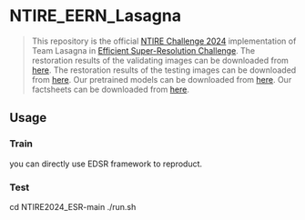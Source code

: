 # NTIRE_EERN_Lasagna
> This repository is the official [NTIRE Challenge 2024](https://cvlai.net/ntire/2024/) implementation of Team Lasagna in [Efficient Super-Resolution Challenge](https://codalab.lisn.upsaclay.fr/competitions/17547).
> The restoration results of the validating images can be downloaded from [here](https://pan.baidu.com/s/1jGoyVloxifsYk6hrJ3Gpbw?pwd=e549).
> The restoration results of the testing images can be downloaded from [here](https://pan.baidu.com/s/10xqJWl5nX9wYlruRA4dbNQ?pwd=z9if).
Our pretrained models can be downloaded from [here](https://pan.baidu.com/s/11TIhwUFFlHk0_p7d31x-oQ?pwd=ez99). Our factsheets can be downloaded from [here]().
## Usage
### Train
you can directly use EDSR framework to reproduct.
### Test
cd NTIRE2024_ESR-main
./run.sh

